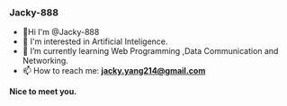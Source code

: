 ### Jacky-888

- 🌱Hi I'm @Jacky-888
- 👯 I'm interested in Artificial Inteligence.
- 👯 I’m currently learning Web Programming ,Data Communication and Networking.
- 📫 How to reach me: **jacky.yang214@gmail.com**

**Nice to meet you.**

